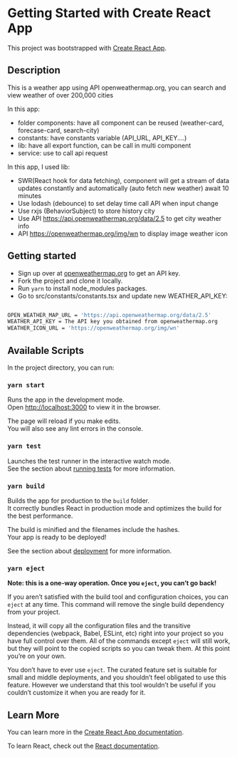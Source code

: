 # Getting Started with Create React App

This project was bootstrapped with [Create React App](https://github.com/facebook/create-react-app).

## Description

This is a weather app using API openweathermap.org, you can search and view weather of over 200,000 cities

In this app:
- folder components: have all component can be reused (weather-card, forecase-card, search-city)
- constants: have constants variable (API_URL, API_KEY....)
- lib: have all export function, can be call in multi component
- service: use to call api request


In this app, I used lib:
- SWR(React hook for data fetching), component will get a stream of data updates constantly and automatically (auto fetch new weather) await 10 minutes
- Use lodash (debounce) to set delay time call API when input change
- Use rxjs (BehaviorSubject) to store history city
- Use API https://api.openweathermap.org/data/2.5 to get city weather info
- API https://openweathermap.org/img/wn to display image weather icon




## Getting started

- Sign up over at [openweathermap.org](https://openweathermap.org/appid) to get an API key.
- Fork the project and clone it locally.
- Run `yarn` to install node_modules packages.
- Go to src/constants/constants.tsx and update new WEATHER_API_KEY:
```sh

OPEN_WEATHER_MAP_URL = 'https://api.openweathermap.org/data/2.5'
WEATHER_API_KEY = The API key you obtained from openweathermap.org
WEATHER_ICON_URL = 'https://openweathermap.org/img/wn'
```


## Available Scripts

In the project directory, you can run:


### `yarn start`

Runs the app in the development mode.\
Open [http://localhost:3000](http://localhost:3000) to view it in the browser.

The page will reload if you make edits.\
You will also see any lint errors in the console.

### `yarn test`

Launches the test runner in the interactive watch mode.\
See the section about [running tests](https://facebook.github.io/create-react-app/docs/running-tests) for more information.

### `yarn build`

Builds the app for production to the `build` folder.\
It correctly bundles React in production mode and optimizes the build for the best performance.

The build is minified and the filenames include the hashes.\
Your app is ready to be deployed!

See the section about [deployment](https://facebook.github.io/create-react-app/docs/deployment) for more information.

### `yarn eject`

**Note: this is a one-way operation. Once you `eject`, you can’t go back!**

If you aren’t satisfied with the build tool and configuration choices, you can `eject` at any time. This command will remove the single build dependency from your project.

Instead, it will copy all the configuration files and the transitive dependencies (webpack, Babel, ESLint, etc) right into your project so you have full control over them. All of the commands except `eject` will still work, but they will point to the copied scripts so you can tweak them. At this point you’re on your own.

You don’t have to ever use `eject`. The curated feature set is suitable for small and middle deployments, and you shouldn’t feel obligated to use this feature. However we understand that this tool wouldn’t be useful if you couldn’t customize it when you are ready for it.

## Learn More

You can learn more in the [Create React App documentation](https://facebook.github.io/create-react-app/docs/getting-started).

To learn React, check out the [React documentation](https://reactjs.org/).
